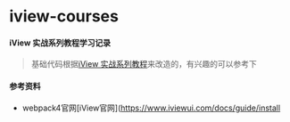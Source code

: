 # iview-courses

#### iView 实战系列教程学习记录
> 基础代码根据[iView 实战系列教程](https://segmentfault.com/ls/1650000016424063/l/1500000016418151)来改造的，有兴趣的可以参考下

#### 参考资料
* webpack4官网[iView官网](https://www.iviewui.com/docs/guide/install